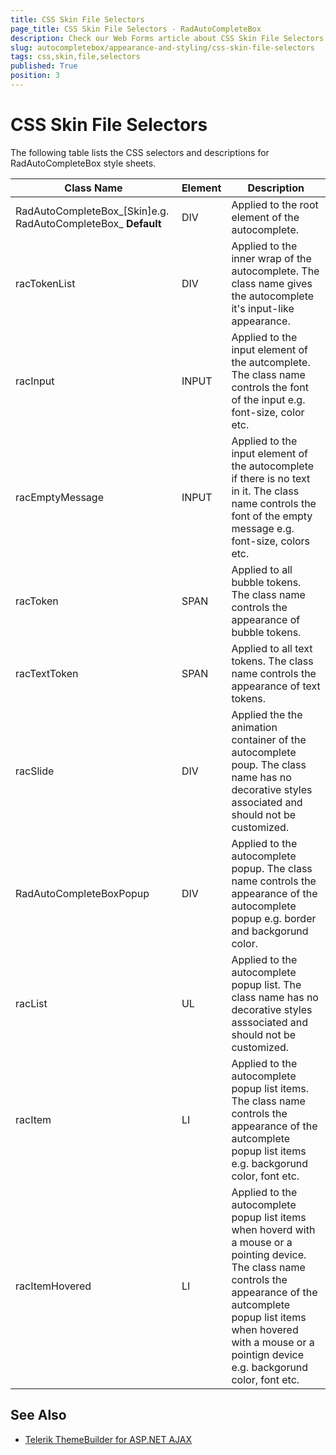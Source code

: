 ```yaml
---
title: CSS Skin File Selectors
page_title: CSS Skin File Selectors - RadAutoCompleteBox
description: Check our Web Forms article about CSS Skin File Selectors.
slug: autocompletebox/appearance-and-styling/css-skin-file-selectors
tags: css,skin,file,selectors
published: True
position: 3
---
```


# CSS Skin File Selectors



The following table lists the CSS selectors and descriptions for RadAutoCompleteBox style sheets.


| Class Name | Element | Description |
| ------ | ------ | ------ |
|RadAutoCompleteBox_[Skin]e.g. RadAutoCompleteBox_ **Default** |DIV|Applied to the root element of the autocomplete.|
|racTokenList|DIV|Applied to the inner wrap of the autocomplete. The class name gives the autocomplete it's input-like appearance.|
|racInput|INPUT|Applied to the input element of the autcomplete. The class name controls the font of the input e.g. font-size, color etc.|
|racEmptyMessage|INPUT|Applied to the input element of the autocomplete if there is no text in it. The class name controls the font of the empty message e.g. font-size, colors etc.|
|racToken|SPAN|Applied to all bubble tokens. The class name controls the appearance of bubble tokens.|
|racTextToken|SPAN|Applied to all text tokens. The class name controls the appearance of text tokens.|
|racSlide|DIV|Applied the the animation container of the autocomplete poup. The class name has no decorative styles associated and should not be customized.|
|RadAutoCompleteBoxPopup|DIV|Applied to the autocomplete popup. The class name controls the appearance of the autocomplete popup e.g. border and backgorund color.|
|racList|UL|Applied to the autocomplete popup list. The class name has no decorative styles asssociated and should not be customized.|
|racItem|LI|Applied to the autocomplete popup list items. The class name controls the appearance of the autcomplete popup list items e.g. backgorund color, font etc.|
|racItemHovered|LI|Applied to the autocomplete popup list items when hoverd with a mouse or a pointing device. The class name controls the appearance of the autcomplete popup list items when hovered with a mouse or a pointign device e.g. backgorund color, font etc.|


## See Also

 * [Telerik ThemeBuilder for ASP.NET AJAX](https://themebuilder.telerik.com/)


